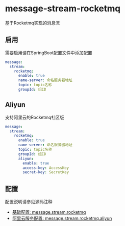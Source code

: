 # message-stream-rocketmq

基于Rocketmq实现的消息流

## 启用

需要启用请在SpringBoot配置文件中添加配置 

``` yaml
message:
  stream:
    rocketmq:
      enable: true
      name-server: 命名服务器地址
      topic: topic名称
      groupId: 组ID
```

## Aliyun

支持阿里云的Rocketmq社区版

``` yaml
message:
  stream:
    rocketmq:
      enable: true
      name-server: 命名服务器地址
      topic: topic名称
      groupId: 组ID
      aliyun:
        enable: true
        access-key: AccessKey
        secret-key: SecretKey
```

## 配置

配置说明请参见源码注释

* [基础配置: message.stream.rocketmq](./src/main/java/tech/guyi/component/message/stream/rocketmq/configuration/RocketmqConfiguration.java)
* [阿里云服务配置: message.stream.rocketmq.aliyun](./src/main/java/tech/guyi/component/message/stream/rocketmq/configuration/RocketmqAliyunConfiguration.java)